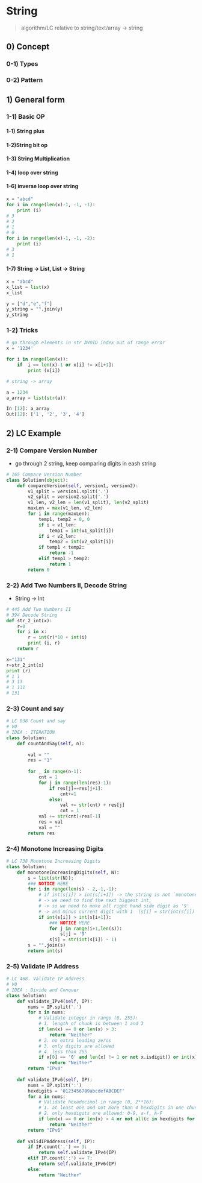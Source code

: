 # String 

> algorithm/LC relative to string/text/array -> string

## 0) Concept  

### 0-1) Types

### 0-2) Pattern

## 1) General form

### 1-1) Basic OP
#### 1-1) String plus
#### 1-2)String bit op
#### 1-3) String Multiplication
#### 1-4) loop over string
#### 1-6) inverse loop over string
```python
x = "abcd"
for i in range(len(x)-1, -1, -1):
    print (i)
# 3
# 2
# 1
# 0
for i in range(len(x)-1, -1, -2):
    print (i)
# 3
# 1
```

#### 1-7) String -> List, List -> String
```python
x = "abcd"
x_list = list(x)
x_list

y = ["d","e","f"]
y_string = "".join(y)
y_string
```

### 1-2) Tricks
```python
# go through elements in str AVOID index out of range error
x = '1234'

for i in range(len(x)):
    if  i == len(x)-1 or x[i] != x[i+1]:
        print (x[i])
```

```python
# string -> array

a = 1234
a_array = list(str(a))

In [12]: a_array
Out[12]: ['1', '2', '3', '4']
```

## 2) LC Example

### 2-1) Compare Version Number
- go through 2 string, keep comparing digits in eash string
```python
# 165 Compare Version Number
class Solution(object):
    def compareVersion(self, version1, version2):
        v1_split = version1.split('.')
        v2_split = version2.split('.')
        v1_len, v2_len = len(v1_split), len(v2_split)
        maxLen = max(v1_len, v2_len)
        for i in range(maxLen):
            temp1, temp2 = 0, 0
            if i < v1_len:
                temp1 = int(v1_split[i])
            if i < v2_len:
                temp2 = int(v2_split[i])
            if temp1 < temp2:
                return -1
            elif temp1 > temp2:
                return 1
        return 0
```

### 2-2) Add Two Numbers II,  Decode String
- String -> Int
```python
# 445 Add Two Numbers II
# 394 Decode String
def str_2_int(x):
    r=0
    for i in x:
        r = int(r)*10 + int(i)
        print (i, r)
    return r

x="131"
r=str_2_int(x)
print (r)
# 1 1
# 3 13
# 1 131
# 131
```

### 2-3) Count and say
```python
# LC 038 Count and say
# V0
# IDEA : ITERATION
class Solution:
    def countAndSay(self, n):
        
        val = ""
        res = "1"
        
        for _ in range(n-1):
            cnt = 1
            for j in range(len(res)-1):
                if res[j]==res[j+1]:
                    cnt+=1
                else:
                    val += str(cnt) + res[j]
                    cnt = 1
            val += str(cnt)+res[-1]
            res = val
            val = ""
        return res
```

### 2-4) Monotone Increasing Digits
```python
# LC 738 Monotone Increasing Digits
class Solution:
    def monotoneIncreasingDigits(self, N):
        s = list(str(N));
        ### NOTICE HERE 
        for i in range(len(s) - 2,-1,-1):
            # if int(s[i]) > int(s[i+1]) -> the string is not `monotone increase`
            # -> we need to find the next biggest int, 
            # -> so we need to make all right hand side digit as '9'
            # -> and minus current digit with 1  (s[i] = str(int(s[i]) - 1))
            if int(s[i]) > int(s[i+1]):
                ### NOTICE HERE 
                for j in range(i+1,len(s)):
                    s[j] = '9'
                s[i] = str(int(s[i]) - 1)
        s = "".join(s)        
        return int(s) 
```

### 2-5) Validate IP Address
```python
# LC 468. Validate IP Address
# V0
# IDEA : Divide and Conquer
class Solution:
    def validate_IPv4(self, IP):
        nums = IP.split('.')
        for x in nums:
            # Validate integer in range (0, 255):
            # 1. length of chunk is between 1 and 3
            if len(x) == 0 or len(x) > 3:
                return "Neither"
            # 2. no extra leading zeros
            # 3. only digits are allowed
            # 4. less than 255
            if x[0] == '0' and len(x) != 1 or not x.isdigit() or int(x) > 255:
                return "Neither"
        return "IPv4"
    
    def validate_IPv6(self, IP):
        nums = IP.split(':')
        hexdigits = '0123456789abcdefABCDEF'
        for x in nums:
            # Validate hexadecimal in range (0, 2**16):
            # 1. at least one and not more than 4 hexdigits in one chunk
            # 2. only hexdigits are allowed: 0-9, a-f, A-F
            if len(x) == 0 or len(x) > 4 or not all(c in hexdigits for c in x):
                return "Neither"
        return "IPv6"
        
    def validIPAddress(self, IP):
        if IP.count('.') == 3:
            return self.validate_IPv4(IP)
        elif IP.count(':') == 7:
            return self.validate_IPv6(IP)
        else:
            return "Neither"
```